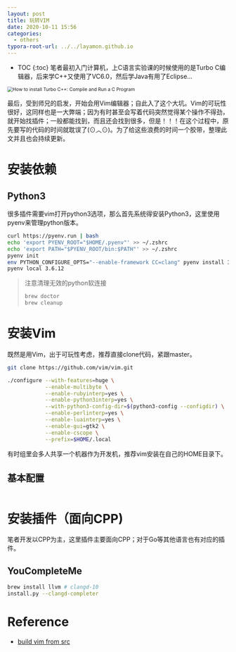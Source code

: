 ```yaml
---
layout: post
title: 玩转VIM
date: 2020-10-11 15:56
categories:
  - others
typora-root-url: ../../layamon.github.io
---
```

* TOC
{:toc}
笔者最初入门计算机，上C语言实验课的时候使用的是Turbo C编辑器，后来学C++又使用了VC6.0，然后学Java有用了Eclipse...

<img src="https://beginnersbook.com/wp-content/uploads/2014/01/first-C-program.png" alt="How to install Turbo C++: Compile and Run a C Program" style="zoom:75%;" />

最后，受到师兄的启发，开始会用Vim编辑器；自此入了这个大坑。Vim的可玩性很好，这同样也是一大弊端；因为有时甚至会写着代码突然觉得某个操作不得劲，就开始找插件；一般都能找到，而且还会找到很多，但是！！！在这个过程中，原先要写的代码的时间就耽误了(⊙︿⊙)。为了给这些浪费的时间一个胶带，整理此文并且也会持续更新。

# 安装依赖

## Python3

很多插件需要vim打开python3选项，那么首先系统得安装Python3，这里使用pyenv来管理python版本。

```bash
curl https://pyenv.run | bash
echo 'export PYENV_ROOT="$HOME/.pyenv"' >> ~/.zshrc
echo 'export PATH="$PYENV_ROOT/bin:$PATH"' >> ~/.zshrc
pyenv init
env PYTHON_CONFIGURE_OPTS="--enable-framework CC=clang" pyenv install 3.6.12
pyenv local 3.6.12
```

> 注意清理无效的python软连接
>
> ```bash
> brew doctor
> brew cleanup
> ```

# 安装Vim

既然是用Vim，出于可玩性考虑，推荐直接clone代码，紧跟master。

```bash
git clone https://github.com/vim/vim.git

./configure --with-features=huge \
            --enable-multibyte \
            --enable-rubyinterp=yes \
            --enable-python3interp=yes \
            --with-python3-config-dir=$(python3-config --configdir) \
            --enable-perlinterp=yes \
            --enable-luainterp=yes \
            --enable-gui=gtk2 \
            --enable-cscope \
            --prefix=$HOME/.local
```

有时组里会多人共享一个机器作为开发机，推荐vim安装在自己的HOME目录下。

## 基本配置

```vim

```



# 安装插件（面向CPP)

笔者开发以CPP为主，这里插件主要面向CPP；对于Go等其他语言也有对应的插件。

## YouCompleteMe

```bash
brew install llvm # clangd-10
install.py --clangd-completer
```

# Reference

- [build vim from src](https://github.com/ycm-core/YouCompleteMe/wiki/Building-Vim-from-source)

